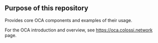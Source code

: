 ## Purpose of this repository

Provides core OCA components and examples of their usage. 

For the OCA introduction and overview, see https://oca.colossi.network page.
